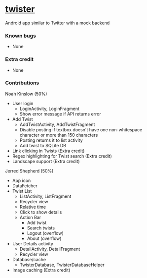 # [twister](https://github.com/ShepherdJerred/twister)
Android app similar to Twitter with a mock backend

### Known bugs
* None

### Extra credit
* None

### Contributions
Noah Kinslow (50%)
* User login
    * LoginActivity, LoginFragment
    * Show error message if API returns error
* Add Twist
    * AddTwistActivity, AddTwistFragment
    * Disable posting if textbox doesn't have one non-whitespace character or
      more than 150 characters
    * Posting returns it to list activity
    * Add twist to SQLite DB
* Link clicking in Twists (Extra credit)
* Regex highlighting for Twist search (Extra credit)
* Landscape support (Extra credit)

Jerred Shepherd (50%)
* App icon
* DataFetcher
* Twist List
    * ListActivity, ListFragment
    * Recycler view
    * Relative time
    * Click to show details
    * Action Bar
        * Add twist
        * Search twists
        * Logout (overflow)
        * About (overflow)
* User Details activity
    * DetailActivity, DetailFragment
    * Recycler view
* Database/cache
    * TwisterDatabase, TwisterDatabaseHelper
* Image caching (Extra credit)
